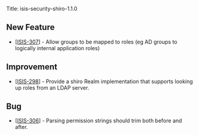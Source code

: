 Title: isis-security-shiro-1.1.0
                                

<h2>        New Feature
</h2>
<ul>
<li>[<a href='https://issues.apache.org/jira/browse/ISIS-307'>ISIS-307</a>] -         Allow groups to be mapped to roles (eg AD groups to logically internal application roles)
</li>
</ul>

<h2>        Improvement
</h2>
<ul>
<li>[<a href='https://issues.apache.org/jira/browse/ISIS-298'>ISIS-298</a>] -         Provide a shiro Realm implementation that supports looking up roles from an LDAP server.
</li>
</ul>
                            
<h2>        Bug
</h2>
<ul>
<li>[<a href='https://issues.apache.org/jira/browse/ISIS-306'>ISIS-306</a>] -         Parsing permission strings should trim both before and after.
</li>
</ul>
            
                    